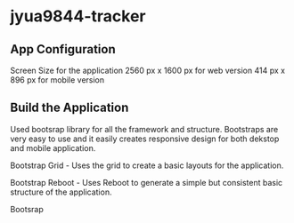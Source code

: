 # jyua9844-tracker

 ## App Configuration 
 Screen Size for the application 
 2560 px x 1600 px for web version
 414 px x 896 px for mobile version

## Build the Application
Used bootsrap library for all the framework and structure. Bootstraps are very easy to use and it easily creates responsive design for both dekstop and mobile application.

Bootstrap Grid - Uses the grid to create a basic layouts for the application. 

Bootstrap Reboot - Uses Reboot to generate a simple but consistent basic structure of the application. 

Bootsrap 
